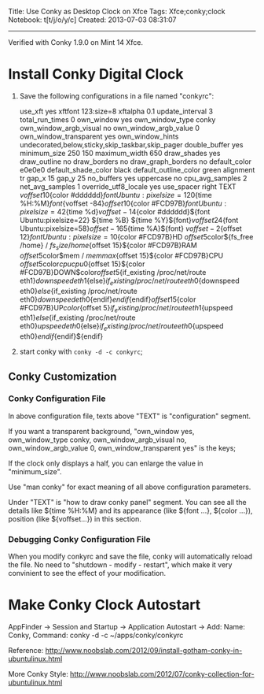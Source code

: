 Title: Use Conky as Desktop Clock on Xfce
Tags: Xfce;conky;clock
Notebook: t[t/j/o/y/c]
Created: 2013-07-03 08:31:07

------

Verified with Conky 1.9.0 on Mint 14 Xfce.

# Install Conky Digital Clock

1. Save the following configurations in a file named "conkyrc":

    use_xft yes 
    xftfont 123:size=8 
    xftalpha 0.1 
    update_interval 3 
    total_run_times 0 
    own_window yes 
    own_window_type conky 
    own_window_argb_visual no 
    own_window_argb_value 0 
    own_window_transparent yes 
    own_window_hints undecorated,below,sticky,skip_taskbar,skip_pager 
    double_buffer yes 
    minimum_size 250 150 
    maximum_width 650 
    draw_shades yes 
    draw_outline no 
    draw_borders no 
    draw_graph_borders no 
    default_color e0e0e0 
    default_shade_color black 
    default_outline_color green 
    alignment tr 
    gap_x 15 
    gap_y 25 
    no_buffers yes 
    uppercase no 
    cpu_avg_samples 2 
    net_avg_samples 1 
    override_utf8_locale yes 
    use_spacer right 
    TEXT 
    ${voffset 10}${color #dddddd}${font Ubuntu:pixelsize=120}${time %H:%M}${font}${voffset -84}${offset 10}${color #FCD97B}${font Ubuntu:pixelsize=42}${time %d}${voffset -14}${color #dddddd}${font Ubuntu:pixelsize=22} ${time %B} ${time %Y}${font}${voffset 24}${font Ubuntu:pixelsize=58}${offset -165}${time %A}${font} 
    ${voffset -2}${offset 12}${font Ubuntu:pixelsize=10}${color #FCD97B}HD ${offset 5}$color${fs_free /home} / ${fs_size /home}${offset 15}${color #FCD97B}RAM ${offset 5}$color$mem / $memmax${offset 15}${color #FCD97B}CPU ${offset 5}$color${cpu cpu0}%${offset 15}${color #FCD97B}DOWN$color${offset 5}${if_existing /proc/net/route eth1}${downspeed eth1}${else}${if_existing /proc/net/route eth0}${downspeed eth0}${else}${if_existing /proc/net/route eth0}${downspeed eth0}${endif}${endif}${endif}${offset 15}${color #FCD97B}UP$color${offset 5}${if_existing /proc/net/route eth1}${upspeed eth1}${else}${if_existing /proc/net/route eth0}${upspeed eth0}${else}${if_existing /proc/net/route eth0}${upspeed eth0}${endif}${endif}${endif} 

1. start conky with `conky -d -c conkyrc`;

## Conky Customization

### Conky Configuration File

In above configuration file, texts above "TEXT" is "configuration" segment.

If you want a transparent background, "own_window yes, own_window_type conky, own_window_argb_visual no, own_window_argb_value 0, own_window_transparent yes" is the keys;

If the clock only displays a half, you can enlarge the value in "minimum_size".

Use "man conky" for exact meaning of all above configuration parameters.

Under "TEXT" is "how to draw conky panel" segment. You can see all the details like ${time %H:%M} and its appearance (like ${font ...}, ${color ...}), position (like ${voffset...}) in this section.

### Debugging Conky Configuration File

When you modify conkyrc and save the file, conky will automatically reload the file. No need to "shutdown - modify - restart", which make it very convinient to see the effect of your modification.

# Make Conky Clock Autostart

AppFinder -> Session and Startup -> Application Autostart -> Add: Name: Conky, Command: conky -d -c ~/apps/conky/conkyrc

Reference: http://www.noobslab.com/2012/09/install-gotham-conky-in-ubuntulinux.html 

More Conky Style: http://www.noobslab.com/2012/07/conky-collection-for-ubuntulinux.html
